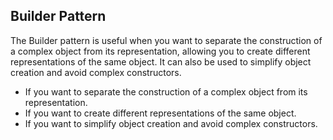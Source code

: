 ## Builder Pattern

The Builder pattern is useful when you want to separate the construction of a complex object from its representation, allowing you to create different representations of the same object. It can also be used to simplify object creation and avoid complex constructors.


- If you want to separate the construction of a complex object from its representation.
- If you want to create different representations of the same object.
- If you want to simplify object creation and avoid complex constructors.
